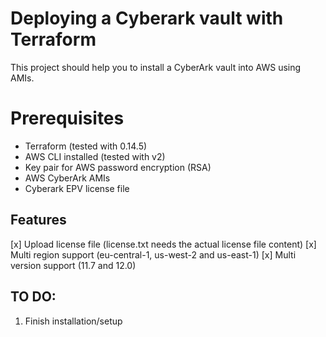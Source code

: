 # Deploying a Cyberark vault with Terraform 

This project should help you to install a CyberArk vault into AWS using AMIs.

# Prerequisites
* Terraform (tested with 0.14.5)
* AWS CLI installed (tested with v2)
* Key pair for AWS password encryption (RSA)
* AWS CyberArk AMIs
* Cyberark EPV license file

## Features
[x] Upload license file (license.txt needs the actual license file content)
[x] Multi region support (eu-central-1, us-west-2 and us-east-1)
[x] Multi version support (11.7 and 12.0)

## TO DO:
1. Finish installation/setup

